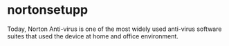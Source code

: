 # nortonsetupp
Today, Norton Anti-virus is one of the most widely used anti-virus software suites that used the device at home and office environment.
